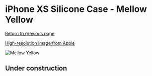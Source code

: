 # iPhone XS Silicone Case - Mellow Yellow

[Return to previous page](/iphone_x)

[High-resolution image from Apple](https://store.storeimages.cdn-apple.com/8756/as-images.apple.com/is/MUJV2?wid=4500&hei=4500&fmt=png)

<div style="width: 500px"><img src="/everyphone/MUJV2.png" alt="Mellow Yellow"></div>

## Under construction
